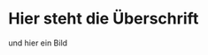 # Hier steht die Überschrift 

und hier ein Bild


<!--stackedit_data:
eyJoaXN0b3J5IjpbLTI1ODcxMzEzMV19
-->